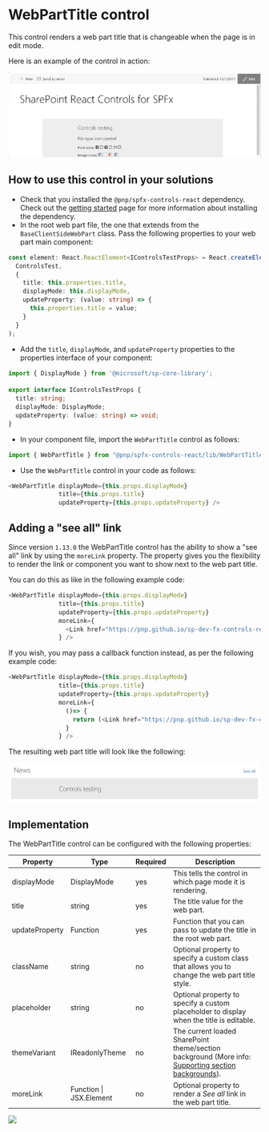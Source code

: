 # WebPartTitle control

This control renders a web part title that is changeable when the page is in edit mode.

Here is an example of the control in action:

![WebPartTitle control](../assets/webparttitle-control.gif)

## How to use this control in your solutions

- Check that you installed the `@pnp/spfx-controls-react` dependency. Check out the [getting started](../../#getting-started) page for more information about installing the dependency.
- In the root web part file, the one that extends from the `BaseClientSideWebPart` class. Pass the following properties to your web part main component:

```TypeScript
const element: React.ReactElement<IControlsTestProps> = React.createElement(
  ControlsTest,
  {
    title: this.properties.title,
    displayMode: this.displayMode,
    updateProperty: (value: string) => {
      this.properties.title = value;
    }
  }
);
```

- Add the `title`, `displayMode`, and `updateProperty` properties to the properties interface of your component:

```TypeScript
import { DisplayMode } from '@microsoft/sp-core-library';

export interface IControlsTestProps {
  title: string;
  displayMode: DisplayMode;
  updateProperty: (value: string) => void;
}
```

- In your component file, import the `WebPartTitle` control as follows:

```TypeScript
import { WebPartTitle } from "@pnp/spfx-controls-react/lib/WebPartTitle";
```

- Use the `WebPartTitle` control in your code as follows:

```TypeScript
<WebPartTitle displayMode={this.props.displayMode}
              title={this.props.title}
              updateProperty={this.props.updateProperty} />
```

## Adding a "see all" link

Since version `1.13.0` the WebPartTitle control has the ability to show a "see all" link by using the `moreLink` property. The property gives you the flexibility to render the link or component you want to show next to the web part title.

You can do this as like in the following example code:

```TypeScript
<WebPartTitle displayMode={this.props.displayMode}
              title={this.props.title}
              updateProperty={this.props.updateProperty}
              moreLink={
                <Link href="https://pnp.github.io/sp-dev-fx-controls-react/">See all</Link>
              } />
```

If you wish, you may pass a callback function instead, as per the following example code:

```TypeScript
<WebPartTitle displayMode={this.props.displayMode}
              title={this.props.title}
              updateProperty={this.props.updateProperty}
              moreLink={
                ()=> {
                  return (<Link href="https://pnp.github.io/sp-dev-fx-controls-react/">See all</Link>);
                }
              } />
```

The resulting web part title will look like the following:

![More Link](../assets/webparttitle-morelink.png)

## Implementation

The WebPartTitle control can be configured with the following properties:

| Property | Type | Required | Description |
| ---- | ---- | ---- | ---- |
| displayMode | DisplayMode | yes | This tells the control in which page mode it is rendering. |
| title | string | yes | The title value for the web part. |
| updateProperty | Function | yes | Function that you can pass to update the title in the root web part. |
| className | string | no | Optional property to specify a custom class that allows you to change the web part title style. |
| placeholder | string | no | Optional property to specify a custom placeholder to display when the title is editable. |
| themeVariant | IReadonlyTheme | no | The current loaded SharePoint theme/section background (More info: [Supporting section backgrounds](https://docs.microsoft.com/sharepoint/dev/spfx/web-parts/guidance/supporting-section-backgrounds)). |
| moreLink | Function \| JSX.Element | no | Optional property to render a _See all_ link in the web part title. |

![](https://telemetry.sharepointpnp.com/sp-dev-fx-controls-react/wiki/controls/WebPartTitle)
